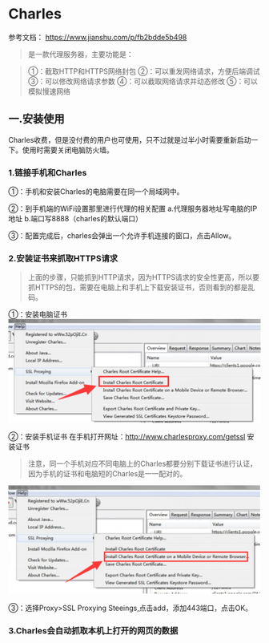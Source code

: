 # Charles
参考文档： https://www.jianshu.com/p/fb2bdde5b498
> 是一款代理服务器，主要功能是：

 > ①：截取HTTP和HTTPS网络封包
 > ②：可以重发网络请求，方便后端调试
 > ③：可以修改网络请求参数
 > ④：可以截取网络请求并动态修改
 > ⑤：可以模拟慢速网络
 
 ## 一.安装使用
 Charles收费，但是没付费的用户也可使用，只不过就是过半小时需要重新启动一下。使用时需要关闭电脑防火墙。
 ### 1.链接手机和Charles
 ①：手机和安装Charles的电脑需要在同一个局域网中。
 
 ②：到手机端的WiFi设置那里进行代理的相关配置
     a.代理服务器地址写电脑的IP地址
     b.端口写8888（charles的默认端口）
     
 ③：配置完成后，charles会弹出一个允许手机连接的窗口，点击Allow。
 
 ### 2.安装证书来抓取HTTPS请求
 > 上面的步骤，只能抓到HTTP请求，因为HTTPS请求的安全性更高，所以要抓HTTPS的包，需要在电脑上和手机上下载安装证书，否则看到的都是乱码。
 
 ①：安装电脑证书
 ![电脑安装证书](./img/cpdevice.png)
 
 ②：安装手机证书
 在手机打开网址：http://www.charlesproxy.com/getssl 安装证书
 > 注意，同一个手机对应不同电脑上的Charles都要分别下载证书进行认证，因为手机的证书和电脑短的Charles是一一配对的。
 
 ![手机安装证书](./img/phone.png)
 
 ③：选择Proxy>SSL Proxying Steeings,点击add，添加443端口，点击OK。
 
  ### 3.Charles会自动抓取本机上打开的网页的数据
 
 
 
 
 
 
 
 
 
 
 
 
 
 
 
 
 
 
 
 
 
 
